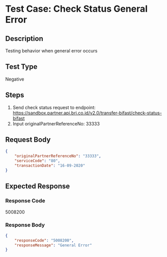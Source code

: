 # Test Case: Check Status General Error

## Description
Testing behavior when general error occurs

## Test Type
Negative

## Steps
1. Send check status request to endpoint: https://sandbox.partner.api.bri.co.id/v2.0/transfer-bifast/check-status-bifast
2. Input originalPartnerReferenceNo: 33333

## Request Body
```json
{
    "originalPartnerReferenceNo": "33333",
    "serviceCode": "80",
    "transactionDate": "16-09-2020"
}
```

## Expected Response
### Response Code
5008200

### Response Body
```json
{
    "responseCode": "5008200",
    "responseMessage": "General Error"
}
```
